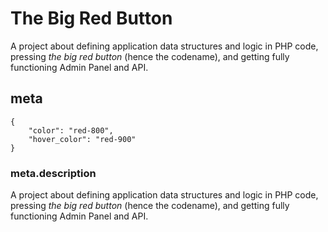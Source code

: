 # The Big Red Button

A project about defining application data structures and logic in PHP code, pressing *the big red button* (hence the codename), and getting fully functioning Admin Panel and API.

## meta

    {
        "color": "red-800",
        "hover_color": "red-900"
    }

### meta.description

A project about defining application data structures and logic in PHP code, pressing *the big red button* (hence the codename), and getting fully functioning Admin Panel and API.

